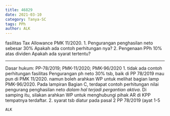 ```yaml
---
title: 46829
date: 2021-03-10
category: Tanya-SC
tags: PPh
author: ALK
---
```


fasilitas Tax Allowance PMK 11/2020. 1. Pengurangan penghasilan neto sebesar 30% Apakah ada contoh perhitungan nya? 2. Pengenaan PPh 10% atas dividen Apakah ada syarat tertentu?

---

Dasar hukum: PP-78/2019; PMK-11/2020; PMK-96/2020 1. tidak ada contoh perhitungan fasilitas Pengurangan ph neto 30% tsb, baik di PP 78/2019 mau pun di PMK 11/2020. namun boleh arahkan WP untuk melihat bagian lamp PMK-96/2020. Pada lampiran Bagian C, terdapat contoh perhitungan nilai pengurang penghasilan neto *dalam hal terjadi pergantian aktiva*. Di samping itu, silakan arahkan WP untuk menghubungi pihak AR di KPP tempatnya terdaftar. 2. syarat tsb diatur pada pasal 2 PP 78/2019 (ayat 1-5

`ALK`
